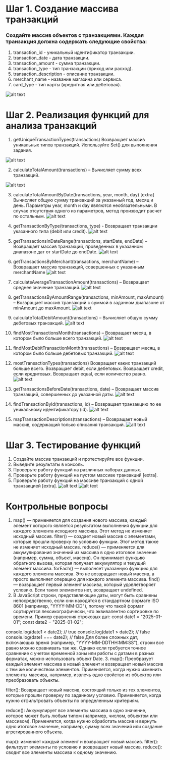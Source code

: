 # Шаг 1. Создание массива транзакций
### Создайте массив объектов с транзакциями. Каждая транзакция должна содержать следующие свойства:
1. transaction_id - уникальный идентификатор транзакции.
2. transaction_date - дата транзакции.
3. transaction_amount - сумма транзакции.
4. transaction_type - тип транзакции (приход или расход).
5. transaction_description - описание транзакции.
6. merchant_name - название магазина или сервиса.
7. card_type - тип карты (кредитная или дебетовая).

![alt text](image-1.png)

# Шаг 2. Реализация функций для анализа транзакций
1. getUniqueTransactionTypes(transactions)
Возвращает массив уникальных типов транзакций.
Используйте Set() для выполнения задания.

![alt text](image-2.png)

2. calculateTotalAmount(transactions) – Вычисляет сумму всех транзакций.

![alt text](image-3.png)

3. calculateTotalAmountByDate(transactions, year, month, day) [extra]
Вычисляет общую сумму транзакций за указанный год, месяц и день.
Параметры year, month и day являются необязательными.
В случае отсутствия одного из параметров, метод производит расчет по остальным.
![alt text](image-4.png)

4. getTransactionByType(transactions, type) - Возвращает транзакции указанного типа (debit или credit).
![alt text](image-5.png)

5. getTransactionsInDateRange(transactions, startDate, endDate) – Возвращает массив транзакций, проведенных в указанном диапазоне дат от startDate до endDate.
![alt text](image-6.png)

6. getTransactionsByMerchant(transactions, merchantName) – Возвращает массив транзакций, совершенных с указанным merchantName
![alt text](image-7.png)

7. calculateAverageTransactionAmount(transactions) – Возвращает среднее значение транзакций.
![alt text](image-8.png)

8. getTransactionsByAmountRange(transactions, minAmount, maxAmount) – Возвращает массив транзакций с суммой в заданном диапазоне от minAmount до maxAmount.
![alt text](image-9.png)

9. calculateTotalDebitAmount(transactions) – Вычисляет общую сумму дебетовых транзакций.
![alt text](image-10.png)

10. findMostTransactionsMonth(transactions) – Возвращает месяц, в котором было больше всего транзакций.
![alt text](image-11.png)

11. findMostDebitTransactionMonth(transactions) – Возвращает месяц, в котором было больше дебетовых транзакций.
![alt text](image-12.png)

12. mostTransactionTypes(transactions)
Возвращает каких транзакций больше всего.
Возвращает debit, если дебетовых.
Возвращает credit, если кредитовых.
Возвращает equal, если количество равно.
![alt text](image-13.png)

13. getTransactionsBeforeDate(transactions, date) – Возвращает массив транзакций, совершенных до указанной даты.
![alt text](image-14.png)

14. findTransactionById(transactions, id) – Возвращает транзакцию по ее уникальному идентификатору (id).
![alt text](image-15.png)

15. mapTransactionDescriptions(transactions) – Возвращает новый массив, содержащий только описания транзакций.
![alt text](image-16.png)

# Шаг 3. Тестирование функций
1. Создайте массив транзакций и протестируйте все функции.
2. Выведите результаты в консоль.
3. Проверьте работу функций на различных наборах данных.
4. Проверьте работу функций на пустом массиве транзакций [extra].
5. Проверьте работу функций на массиве транзакций с одной транзакцией [extra].
![alt text](image-17.png)
![alt text](image-18.png)

# Контрольные вопросы
1. map() — применяется для создания нового массива, каждый элемент которого является результатом выполнения функции для каждого элемента исходного массива. Этот метод не изменяет исходный массив.
filter() — создает новый массив с элементами, которые прошли проверку по условию функции. Этот метод также не изменяет исходный массив.
reduce() — применяется для аккумулирования значений из массива в одно итоговое значение (например, сумма, объект, массив). Он принимает функцию обратного вызова, которая получает аккумулятор и текущий элемент массива.
forEach() — выполняет указанную функцию для каждого элемента массива. Это не возвращает новый массив, а просто выполняет операцию для каждого элемента массива.
find() — возвращает первый элемент массива, который удовлетворяет условию. Если таких элементов нет, возвращает undefined.
2. В JavaScript строки, представляющие даты, могут быть сравнены непосредственно, если они находятся в стандартном формате ISO 8601 (например, "YYYY-MM-DD"), потому что такой формат сортируется лексикографически, что эквивалентно сортировке по времени.
Пример сравнения строковых дат:
const date1 = "2025-01-01";
const date2 = "2025-01-02";

console.log(date1 < date2); // true
console.log(date1 > date2); // false
console.log(date1 === date2); // false
Для более сложных дат, включающих время (например, "YYYY-MM-DDTHH:MM:SS"), строки все равно можно сравнивать так же. Однако если требуется точное сравнение с учетом временной зоны или работы с датами в разных форматах, можно использовать объект Date.
3. map():
Преобразует каждый элемент массива в новый элемент и возвращает новый массив с тем же количеством элементов.
Применяется, когда нужно изменить элементы массива, например, извлечь одно свойство из объектов или преобразовать объекты.

filter():
Возвращает новый массив, состоящий только из тех элементов, которые прошли проверку по заданному условию.
Применяется, когда нужно отфильтровать объекты по определенным критериям.

reduce():
Аккумулирует все элементы массива в одно значение, которое может быть любым типом (например, числом, объектом или массивом).
Применяется, когда нужно обработать массив и вернуть одно итоговое значение, например, сумму всех значений или создание агрегированного объекта.

map(): изменяет каждый элемент и возвращает новый массив.
filter(): фильтрует элементы по условию и возвращает новый массив.
reduce(): сводит все элементы массива к одному значению.